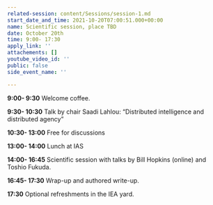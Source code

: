 ```yaml
---
related-session: content/Sessions/session-1.md
start_date_and_time: 2021-10-20T07:00:51.000+00:00
name: Scientific session, place TBD
date: October 20th
time: 9:00- 17:30
apply_link: ''
attachements: []
youtube_video_id: ''
public: false
side_event_name: ''

---
```

**9:00- 9:30** Welcome coffee.

**9:30- 10:30** Talk by chair Saadi Lahlou: “Distributed intelligence and distributed agency”

**10:30- 13:00** Free for discussions

**13:00- 14:00** Lunch at IAS

**14:00- 16:45** Scientific session with talks by Bill Hopkins (online) and Toshio Fukuda.

**16:45- 17:30** Wrap-up and authored write-up.

**17:30** Optional refreshments in the IEA yard.